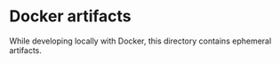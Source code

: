 # Docker artifacts

While developing locally with Docker, this directory contains ephemeral artifacts.
